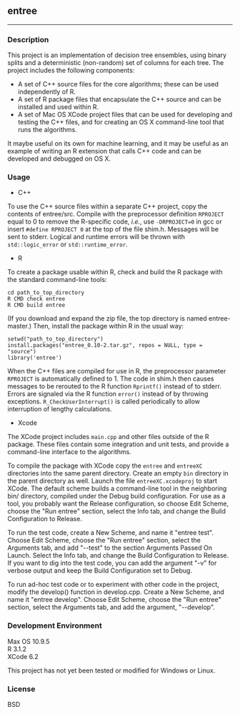 ## entree

---

### Description

This project is an implementation of decision tree ensembles, using binary splits and a 
deterministic (non-random) set of columns for each tree. The project includes the
following components:

* A set of C++ source files for the core algorithms; these can be used independently of R. 
* A set of R package files that encapsulate the C++ source and can be installed and used
within R.
* A set of Mac OS XCode project files that can be used for developing and testing the
C++ files, and for creating an OS X command-line tool that runs the algorithms.

It maybe useful on its own for machine learning, and it may be useful as an example of
writing an R extension that calls C++ code and can be developed and debugged on OS X.

### Usage

* C++

To use the C++ source files within a separate C++ project, copy the contents of
entree/src. Compile with the preprocessor definition `RPROJECT` equal to 0 to remove the
R-specific code, _i.e._, use `-DRPROJECT=0` in gcc or insert `#define RPROJECT 0` at the
top of the file shim.h. Messages will be sent to stderr. Logical and runtime
errors will be thrown with `std::logic_error` or `std::runtime_error`.

* R

To create a package usable within R, check and build the R package with the standard
command-line tools:

```
cd path_to_top_directory
R CMD check entree
R CMD build entree
```

(If you download and expand the zip file, the top directory is named entree-master.) Then, install the package within R in the usual way:

```
setwd("path_to_top_directory")
install.packages("entree_0.10-2.tar.gz", repos = NULL, type = "source")
library('entree')
```

When the C++ files are compiled for use in R, the preprocessor parameter `RPROJECT` is
automatically defined to 1. The code in shim.h then causes messages to be rerouted to
the R function `Rprintf()` instead of to stderr. Errors are signaled via the R
function `error()` instead of by throwing exceptions. `R_CheckUserInterrupt()` is called
periodically to allow interruption of lengthy calculations.

* Xcode

The XCode project includes `main.cpp` and other files outside of the R package. These
files contain some integration and unit tests, and provide a command-line interface to
the algorithms.

To compile the package with XCode copy the `entree` and `entreeXC` directories into the
same parent directory. Create an empty `bin` directory in the parent directory as well.
Launch the file `entreeXC.xcodeproj` to start XCode. The default scheme builds a
command-line tool in the neighboring bin/ directory, compiled under the Debug build
configuration. For use as a tool, you probably want the Release configuration, so choose
Edit Scheme, choose the "Run entree" section, select the Info tab, and change the Build
Configuration to Release.

To run the test code, create a New Scheme, and name it "entree test". Choose Edit Scheme,
choose the "Run entree" section, select the Arguments tab, and add "--test" to the section
Arguments Passed On Launch. Select the Info tab, and change the Build Configuration to
Release. If you want to dig into the test code, you can add the argument "-v" for verbose
output and keep the Build Configuration set to Debug.

To run ad-hoc test code or to experiment with other code in the project, modify the 
develop() function in develop.cpp. Create a New Scheme, and name it "entree develop".
Choose Edit Scheme, choose the "Run entree" section, select the Arguments tab, and add the
argument, "--develop".

### Development Environment

Max OS 10.9.5  
R 3.1.2  
XCode 6.2  

This project has not yet been tested or modified for Windows or Linux.

### License

BSD
